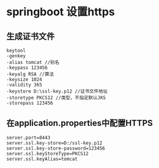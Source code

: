 # springboot 设置https
## 生成证书文件
```
keytool 
-genkey 
-alias tomcat //别名
-keypass 123456 
-keyalg RSA //算法
-keysize 1024 
-validity 365 
-keystore D:\ssl-key.p12 //证书文件地址
-storetype PKCS12 //类型，不指定默认JKS
-storepass 123456
```

## 在application.properties中配置HTTPS
```
server.port=8443
server.ssl.key-store=D:/ssl-key.p12
server.ssl.key-store-password=123456
server.ssl.keyStoreType=PKCS12
server.ssl.keyAlias=tomcat
```

